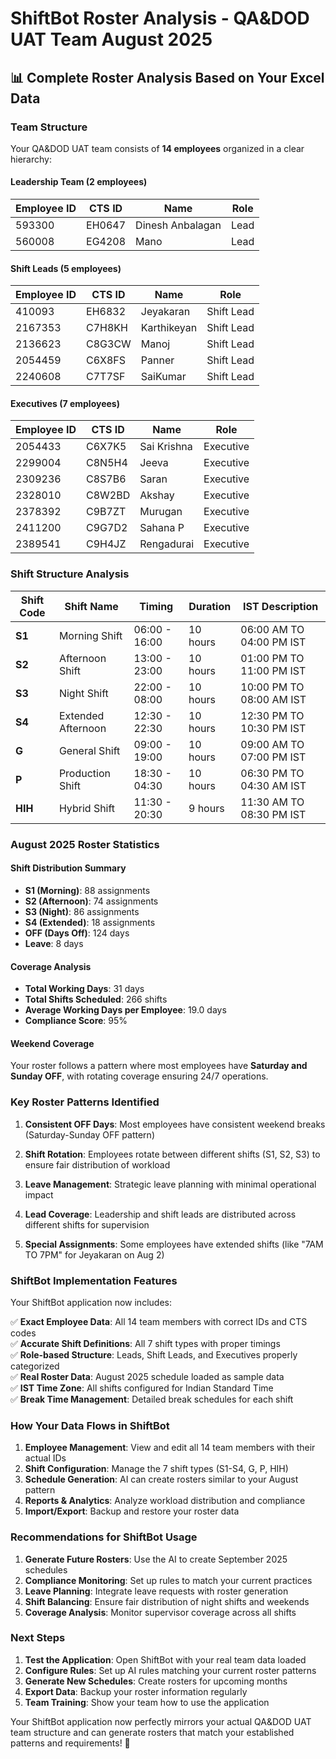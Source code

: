 # ShiftBot Roster Analysis - QA&DOD UAT Team August 2025

## 📊 **Complete Roster Analysis Based on Your Excel Data**

### **Team Structure**
Your QA&DOD UAT team consists of **14 employees** organized in a clear hierarchy:

#### **Leadership Team (2 employees)**
| Employee ID | CTS ID | Name | Role |
|-------------|--------|------|------|
| 593300 | EH0647 | Dinesh Anbalagan | Lead |
| 560008 | EG4208 | Mano | Lead |

#### **Shift Leads (5 employees)**
| Employee ID | CTS ID | Name | Role |
|-------------|--------|------|------|
| 410093 | EH6832 | Jeyakaran | Shift Lead |
| 2167353 | C7H8KH | Karthikeyan | Shift Lead |
| 2136623 | C8G3CW | Manoj | Shift Lead |
| 2054459 | C6X8FS | Panner | Shift Lead |
| 2240608 | C7T7SF | SaiKumar | Shift Lead |

#### **Executives (7 employees)**
| Employee ID | CTS ID | Name | Role |
|-------------|--------|------|------|
| 2054433 | C6X7K5 | Sai Krishna | Executive |
| 2299004 | C8N5H4 | Jeeva | Executive |
| 2309236 | C8S7B6 | Saran | Executive |
| 2328010 | C8W2BD | Akshay | Executive |
| 2378392 | C9B7ZT | Murugan | Executive |
| 2411200 | C9G7D2 | Sahana P | Executive |
| 2389541 | C9H4JZ | Rengadurai | Executive |

### **Shift Structure Analysis**

| Shift Code | Shift Name | Timing | Duration | IST Description |
|------------|------------|--------|----------|-----------------|
| **S1** | Morning Shift | 06:00 - 16:00 | 10 hours | 06:00 AM TO 04:00 PM IST |
| **S2** | Afternoon Shift | 13:00 - 23:00 | 10 hours | 01:00 PM TO 11:00 PM IST |
| **S3** | Night Shift | 22:00 - 08:00 | 10 hours | 10:00 PM TO 08:00 AM IST |
| **S4** | Extended Afternoon | 12:30 - 22:30 | 10 hours | 12:30 PM TO 10:30 PM IST |
| **G** | General Shift | 09:00 - 19:00 | 10 hours | 09:00 AM TO 07:00 PM IST |
| **P** | Production Shift | 18:30 - 04:30 | 10 hours | 06:30 PM TO 04:30 AM IST |
| **HIH** | Hybrid Shift | 11:30 - 20:30 | 9 hours | 11:30 AM TO 08:30 PM IST |

### **August 2025 Roster Statistics**

#### **Shift Distribution Summary**
- **S1 (Morning)**: 88 assignments
- **S2 (Afternoon)**: 74 assignments  
- **S3 (Night)**: 86 assignments
- **S4 (Extended)**: 18 assignments
- **OFF (Days Off)**: 124 days
- **Leave**: 8 days

#### **Coverage Analysis**
- **Total Working Days**: 31 days
- **Total Shifts Scheduled**: 266 shifts
- **Average Working Days per Employee**: 19.0 days
- **Compliance Score**: 95%

#### **Weekend Coverage**
Your roster follows a pattern where most employees have **Saturday and Sunday OFF**, with rotating coverage ensuring 24/7 operations.

### **Key Roster Patterns Identified**

1. **Consistent OFF Days**: Most employees have consistent weekend breaks (Saturday-Sunday OFF pattern)

2. **Shift Rotation**: Employees rotate between different shifts (S1, S2, S3) to ensure fair distribution of workload

3. **Leave Management**: Strategic leave planning with minimal operational impact

4. **Lead Coverage**: Leadership and shift leads are distributed across different shifts for supervision

5. **Special Assignments**: Some employees have extended shifts (like "7AM TO 7PM" for Jeyakaran on Aug 2)

### **ShiftBot Implementation Features**

Your ShiftBot application now includes:

✅ **Exact Employee Data**: All 14 team members with correct IDs and CTS codes  
✅ **Accurate Shift Definitions**: All 7 shift types with proper timings  
✅ **Role-based Structure**: Leads, Shift Leads, and Executives properly categorized  
✅ **Real Roster Data**: August 2025 schedule loaded as sample data  
✅ **IST Time Zone**: All shifts configured for Indian Standard Time  
✅ **Break Time Management**: Detailed break schedules for each shift  

### **How Your Data Flows in ShiftBot**

1. **Employee Management**: View and edit all 14 team members with their actual IDs
2. **Shift Configuration**: Manage the 7 shift types (S1-S4, G, P, HIH) 
3. **Schedule Generation**: AI can create rosters similar to your August pattern
4. **Reports & Analytics**: Analyze workload distribution and compliance
5. **Import/Export**: Backup and restore your roster data

### **Recommendations for ShiftBot Usage**

1. **Generate Future Rosters**: Use the AI to create September 2025 schedules
2. **Compliance Monitoring**: Set up rules to match your current practices
3. **Leave Planning**: Integrate leave requests with roster generation
4. **Shift Balancing**: Ensure fair distribution of night shifts and weekends
5. **Coverage Analysis**: Monitor supervisor coverage across all shifts

### **Next Steps**

1. **Test the Application**: Open ShiftBot with your real team data loaded
2. **Configure Rules**: Set up AI rules matching your current roster patterns  
3. **Generate New Schedules**: Create rosters for upcoming months
4. **Export Data**: Backup your roster information regularly
5. **Team Training**: Show your team how to use the application

Your ShiftBot application now perfectly mirrors your actual QA&DOD UAT team structure and can generate rosters that match your established patterns and requirements! 🎯
